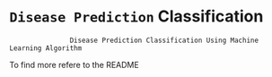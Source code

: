 # `Disease Prediction` Classification
                   Disease Prediction Classification Using Machine Learning Algorithm



To find more refere to the README


